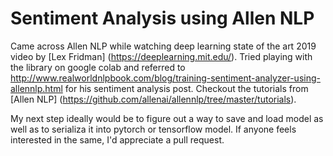 # Sentiment Analysis using Allen NLP

Came across Allen NLP while watching deep learning state of the art 2019 video by [Lex Fridman] (https://deeplearning.mit.edu/). Tried playing with the library on google colab and referred to http://www.realworldnlpbook.com/blog/training-sentiment-analyzer-using-allennlp.html for his sentiment analysis post. Checkout the tutorials from [Allen NLP] (https://github.com/allenai/allennlp/tree/master/tutorials). 

My next step ideally would be to figure out a way to save and load model as well as to serializa it into pytorch or tensorflow model. If anyone feels interested in the same, I'd appreciate a pull request.


